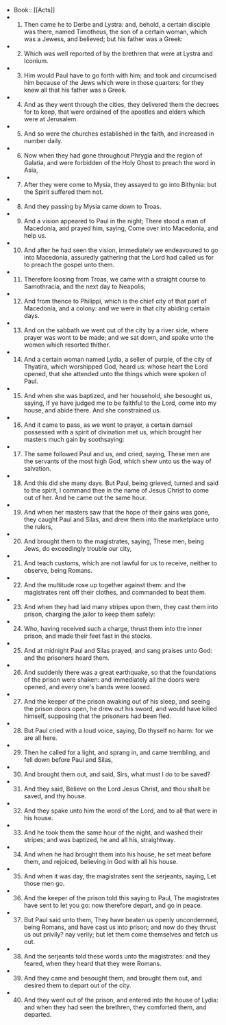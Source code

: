 - Book:: [[Acts]]
- 1. Then came he to Derbe and Lystra: and, behold, a certain disciple was there, named Timotheus, the son of a certain woman, which was a Jewess, and believed; but his father was a Greek:
- 2. Which was well reported of by the brethren that were at Lystra and Iconium.
- 3. Him would Paul have to go forth with him; and took and circumcised him because of the Jews which were in those quarters: for they knew all that his father was a Greek.
- 4. And as they went through the cities, they delivered them the decrees for to keep, that were ordained of the apostles and elders which were at Jerusalem.
- 5. And so were the churches established in the faith, and increased in number daily.
- 6. Now when they had gone throughout Phrygia and the region of Galatia, and were forbidden of the Holy Ghost to preach the word in Asia,
- 7. After they were come to Mysia, they assayed to go into Bithynia: but the Spirit suffered them not.
- 8. And they passing by Mysia came down to Troas.
- 9. And a vision appeared to Paul in the night; There stood a man of Macedonia, and prayed him, saying, Come over into Macedonia, and help us.
- 10. And after he had seen the vision, immediately we endeavoured to go into Macedonia, assuredly gathering that the Lord had called us for to preach the gospel unto them.
- 11. Therefore loosing from Troas, we came with a straight course to Samothracia, and the next day to Neapolis;
- 12. And from thence to Philippi, which is the chief city of that part of Macedonia, and a colony: and we were in that city abiding certain days.
- 13. And on the sabbath we went out of the city by a river side, where prayer was wont to be made; and we sat down, and spake unto the women which resorted thither.
- 14. And a certain woman named Lydia, a seller of purple, of the city of Thyatira, which worshipped God, heard us: whose heart the Lord opened, that she attended unto the things which were spoken of Paul.
- 15. And when she was baptized, and her household, she besought us, saying, If ye have judged me to be faithful to the Lord, come into my house, and abide there. And she constrained us.
- 16. And it came to pass, as we went to prayer, a certain damsel possessed with a spirit of divination met us, which brought her masters much gain by soothsaying:
- 17. The same followed Paul and us, and cried, saying, These men are the servants of the most high God, which shew unto us the way of salvation.
- 18. And this did she many days. But Paul, being grieved, turned and said to the spirit, I command thee in the name of Jesus Christ to come out of her. And he came out the same hour.
- 19. And when her masters saw that the hope of their gains was gone, they caught Paul and Silas, and drew them into the marketplace unto the rulers,
- 20. And brought them to the magistrates, saying, These men, being Jews, do exceedingly trouble our city,
- 21. And teach customs, which are not lawful for us to receive, neither to observe, being Romans.
- 22. And the multitude rose up together against them: and the magistrates rent off their clothes, and commanded to beat them.
- 23. And when they had laid many stripes upon them, they cast them into prison, charging the jailor to keep them safely:
- 24. Who, having received such a charge, thrust them into the inner prison, and made their feet fast in the stocks.
- 25. And at midnight Paul and Silas prayed, and sang praises unto God: and the prisoners heard them.
- 26. And suddenly there was a great earthquake, so that the foundations of the prison were shaken: and immediately all the doors were opened, and every one's bands were loosed.
- 27. And the keeper of the prison awaking out of his sleep, and seeing the prison doors open, he drew out his sword, and would have killed himself, supposing that the prisoners had been fled.
- 28. But Paul cried with a loud voice, saying, Do thyself no harm: for we are all here.
- 29. Then he called for a light, and sprang in, and came trembling, and fell down before Paul and Silas,
- 30. And brought them out, and said, Sirs, what must I do to be saved?
- 31. And they said, Believe on the Lord Jesus Christ, and thou shalt be saved, and thy house.
- 32. And they spake unto him the word of the Lord, and to all that were in his house.
- 33. And he took them the same hour of the night, and washed their stripes; and was baptized, he and all his, straightway.
- 34. And when he had brought them into his house, he set meat before them, and rejoiced, believing in God with all his house.
- 35. And when it was day, the magistrates sent the serjeants, saying, Let those men go.
- 36. And the keeper of the prison told this saying to Paul, The magistrates have sent to let you go: now therefore depart, and go in peace.
- 37. But Paul said unto them, They have beaten us openly uncondemned, being Romans, and have cast us into prison; and now do they thrust us out privily? nay verily; but let them come themselves and fetch us out.
- 38. And the serjeants told these words unto the magistrates: and they feared, when they heard that they were Romans.
- 39. And they came and besought them, and brought them out, and desired them to depart out of the city.
- 40. And they went out of the prison, and entered into the house of Lydia: and when they had seen the brethren, they comforted them, and departed.
